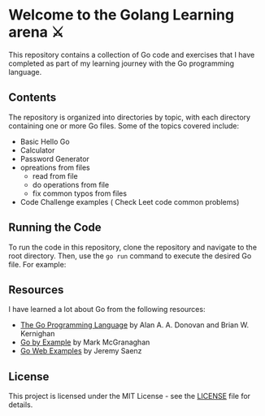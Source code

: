 # Welcome to the Golang Learning arena :crossed_swords: 
 
This repository contains a collection of Go code and exercises that I have completed as part of my learning journey with the Go programming language.

## Contents

The repository is organized into directories by topic, with each directory containing one or more Go files. Some of the topics covered include:

- Basic Hello Go 
- Calculator
- Password Generator
- opreations from files
    - read from file
    - do operations from file
    - fix common typos from files
- Code Challenge examples ( Check Leet code common problems)

## Running the Code

To run the code in this repository, clone the repository and navigate to the root directory. Then, use the `go run` command to execute the desired Go file. For example:


## Resources

I have learned a lot about Go from the following resources:

- [The Go Programming Language](https://www.gopl.io/) by Alan A. A. Donovan and Brian W. Kernighan
- [Go by Example](https://gobyexample.com/) by Mark McGranaghan
- [Go Web Examples](https://gowebexamples.com/) by Jeremy Saenz

## License

This project is licensed under the MIT License - see the [LICENSE](LICENSE) file for details.